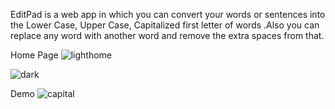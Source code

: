 EditPad is a web app in which you can convert your words or sentences into the Lower Case, Upper Case, Capitalized first letter of words .Also you can replace any word with another word and remove the extra spaces from that.

Home Page
![lighthome](https://user-images.githubusercontent.com/85817658/183419347-400cb459-0a21-40f6-844d-c7dffc05af50.PNG)

![dark](https://user-images.githubusercontent.com/85817658/183419391-7ba0ae7d-53b9-4dad-af23-cfa1449532ad.PNG)

Demo
![capital](https://user-images.githubusercontent.com/85817658/183420728-ef4f9c68-30c4-4af4-b35b-e9d160abea97.PNG)
